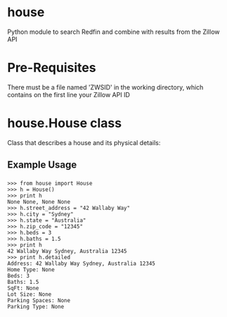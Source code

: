 # house
Python module to search Redfin and combine with results from the Zillow API

# Pre-Requisites

There must be a file named 'ZWSID' in the working directory, which contains on the first line your Zillow API ID

# house.House class

Class that describes a house and its physical details:



## Example Usage

###

```
>>> from house import House
>>> h = House()
>>> print h
None None, None None
>>> h.street_address = "42 Wallaby Way"
>>> h.city = "Sydney"
>>> h.state = "Australia"
>>> h.zip_code = "12345"
>>> h.beds = 3
>>> h.baths = 1.5
>>> print h
42 Wallaby Way Sydney, Australia 12345
>>> print h.detailed
Address: 42 Wallaby Way Sydney, Australia 12345
Home Type: None
Beds: 3
Baths: 1.5
SqFt: None
Lot Size: None
Parking Spaces: None
Parking Type: None

```
